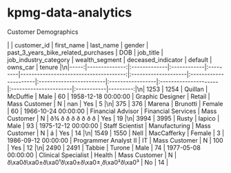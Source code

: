 # kpmg-data-analytics

Customer Demographics

|      |   customer_id | first_name   | last_name   | gender   |   past_3_years_bike_related_purchases | DOB                 | job_title             | job_industry_category   | wealth_segment   | deceased_indicator   | default               | owns_car   |   tenure |\n|-----:|--------------:|:-------------|:------------|:---------|--------------------------------------:|:--------------------|:----------------------|:------------------------|:-----------------|:---------------------|:----------------------|:-----------|---------:|\n| 1253 |          1254 | Quillan      | McDuffie    | Male     |                                    60 | 1958-12-18 00:00:00 | Graphic Designer      | Retail                  | Mass Customer    | N                    | nan                   | Yes        |        5 |\n|  375 |           376 | Marena       | Brunotti    | Female   |                                    60 | 1966-10-24 00:00:00 | Financial Advisor     | Financial Services      | Mass Customer    | N                    | ð¾ ð ð ð ð ð ð ð      | Yes        |       19 |\n| 3994 |          3995 | Rusty        | Iapico      | Male     |                                    93 | 1975-12-12 00:00:00 | Staff Scientist       | Manufacturing           | Mass Customer    | N                    | á                     | Yes        |       14 |\n| 1549 |          1550 | Nell         | MacCafferky | Female   |                                     3 | 1986-09-12 00:00:00 | Programmer Analyst II | IT                      | Mass Customer    | N                    | 100                   | Yes        |       12 |\n| 2490 |          2491 | Tabbie       | Turone      | Male     |                                    74 | 1977-05-08 00:00:00 | Clinical Specialist   | Health                  | Mass Customer    | N                    | ð\xa0ð\xa0±ð\xa0¹ð\xa0±ð\xa0±¸ð\xa0²ð\xa0³ | No         |       14 |
